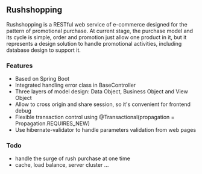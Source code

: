 ## Rushshopping
Rushshopping is a RESTful web service of e-commerce designed for the pattern of promotional purchase.
At current stage, the purchase model and its cycle is simple, order and promotion just allow one product in it,
but it represents a design solution to handle promotional activities, including database design to support it.

### Features
- Based on Spring Boot
- Integrated handling error class in BaseController
- Three layers of model design: Data Object, Business Object and View Object
- Allow to cross origin and share session, so it's convenient for frontend debug
- Flexible transaction control using @Transactional(propagation = Propagation.REQUIRES_NEW)
- Use hibernate-validator to handle parameters validation from web pages

### Todo
- handle the surge of rush purchase at one time
- cache, load balance, server cluster ...